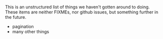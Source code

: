 This is an unstructured list of things we haven't gotten around to
doing.  These items are neither FIXMEs, nor github issues, but
something further in the future.

- pagination
- many other things

